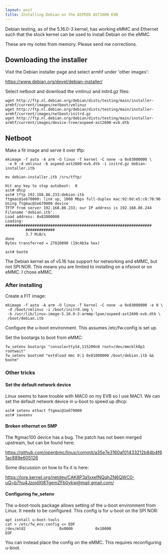 ```yaml
---
layout: post
title: Installing Debian on the ASPEED AST2600 EVB
---
```


Debian testing, as of the 5.16.0-3 kernel, has working eMMC and Ethernet such
that the stock kernel can be used to install Debian on the eMMC.

These are my notes from memory. Please send me corrections.

## Downloading the installer

Visit the Debian installer page and select armhf under 'other images': 

https://www.debian.org/devel/debian-installer/

Select netboot and download the vmlinuz and initrd.gz files:

```
wget http://ftp.nl.debian.org/debian/dists/testing/main/installer-armhf/current/images/netboot/vmlinuz
wget http://ftp.nl.debian.org/debian/dists/testing/main/installer-armhf/current/images/netboot/initrd.gz
wget http://ftp.nl.debian.org/debian/dists/testing/main/installer-armhf/current/images/device-tree/aspeed-ast2600-evb.dtb
```

## Netboot

Make a fit image and serve it over tftp:

```
mkimage -f auto -A arm -O linux -T kernel -C none -a 0x83000000 \
 -e 0 -d vmlinuz -b aspeed-ast2600-evb.dtb -i initrd.gz debian-installer.itb

mv debian-installer.itb /srv/tftp/
```


```
Hit any key to stop autoboot:  0
ast# dhcp
ast# tftp 192.168.86.233:debian.itb
ftgmac@1e670000: link up, 1000 Mbps full-duplex mac:92:0d:e5:c8:70:96
Using ftgmac@1e670000 device
TFTP from server 192.168.86.233; our IP address is 192.168.86.244
Filename 'debian.itb'.
Load address: 0x82000000
Loading: #################################################################
         #############
         3.7 MiB/s
done
Bytes transferred = 27020090 (19c4b3a hex)

ast# bootm
```

The Debian kernel as of v5.16 has support for networking and eMMC, but not SPI
NOR. This means you are limited to installing on a nfsroot or on eMMC. I chose
eMMC.


### After installing

Create a FIT image:
```
mkimage -f auto -A arm -O linux -T kernel -C none -a 0x83000000 -e 0 \
 -d /boot/vmlinuz -i /boot/initrd.img \
 -b /usr/lib/linux-image-5.16.0-3-armmp-lpae/aspeed-ast2600-evb.dtb \
 /boot/debian.itb
```

Configure the u-boot environment. This assumes /etc/fw.config is set up.

Set the bootargs to boot from eMMC:
```
fw_setenv bootargs "console=ttyS4,115200n8 root=/dev/mmcblk0p1 rootwait"
fw_setenv bootcmd "ext4load mmc 0:1 0x81000000 /boot/debian.itb && bootm"
```

### Other tricks

#### Set the default network device

Linux seems to have trouble with MAC0 on my EVB so I use MAC1. We can set the
default network device in u-boot to speed up dhcp:

```
ast# setenv ethact ftgmac@1e670000
ast# saveenv
```
#### Broken ethernet on SMP

The ftgmac100 device has a bug. The patch has not been merged upstream, but can be found here:

https://github.com/openbmc/linux/commit/a35e7e3160af01433212b84b4f61ac889e605126

Some discussion on how to fix it is here:

https://lore.kernel.org/netdev/CAK8P3a1xxefNQqhZN6QWC0-uQ=b7hu4JzoidXt8TgemZFb0ykw@mail.gmail.com/

#### Configuring fw_setenv

The u-boot-tools package allows setting of the u-boot environment from Linux.
It needs to be configured. This config is for u-boot on the SPI NOR:

```
apt isntall u-boot-tools
cat > /etc/fw_env.config << EOF
/dev/mtd2               0x0000          0x10000
EOF
```

You can instead place the config on the eMMC. This requires reconfiguring u-boot.

